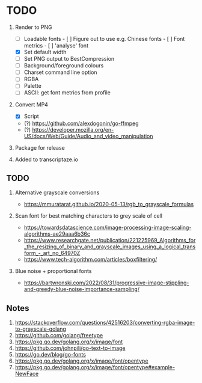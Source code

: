 # TODO

1. Render to PNG
   - [ ] Loadable fonts
         - [ ] Figure out to use e.g. Chinese fonts
         - [ ] Font metrics
         - [ ] 'analyse' font
   - [x] Set default width
   - [ ] Set PNG output to BestCompression
   - [ ] Background/foreground colours
   - [ ] Charset command line option
   - [ ] RGBA
   - [ ] Palette
   - [ ] ASCII: get font metrics from profile

2. Convert MP4
   - [x] Script
   - (?) https://github.com/alexdogonin/go-ffmpeg
   - (?) https://developer.mozilla.org/en-US/docs/Web/Guide/Audio_and_video_manipulation

3. Package for release

4. Added to transcriptaze.io

## TODO 

1. Alternative grayscale conversions
   - https://mmuratarat.github.io/2020-05-13/rgb_to_grayscale_formulas

2. Scan font for best matching characters to grey scale of cell
   - https://towardsdatascience.com/image-processing-image-scaling-algorithms-ae29aaa6b36c
   - https://www.researchgate.net/publication/221225969_Algorithms_for_the_resizing_of_binary_and_grayscale_images_using_a_logical_transform_-_art_no_64970Z
   - https://www.tech-algorithm.com/articles/boxfiltering/

3. Blue noise + proportional fonts
   - https://bartwronski.com/2022/08/31/progressive-image-stippling-and-greedy-blue-noise-importance-sampling/
   
## Notes

1. https://stackoverflow.com/questions/42516203/converting-rgba-image-to-grayscale-golang
2. https://github.com/golang/freetype
3. https://pkg.go.dev/golang.org/x/image/font
4. https://github.com/johnpili/go-text-to-image
5. https://go.dev/blog/go-fonts
6. https://pkg.go.dev/golang.org/x/image/font/opentype
7. https://pkg.go.dev/golang.org/x/image/font/opentype#example-NewFace

